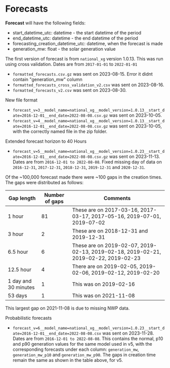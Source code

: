 # Forecasts

**Forecast** will have the following fields:

- start_datetime_utc: datetime - the start datetime of the period
- end_datetime_utc: datetime - the end datetime of the period
- forecasting_creation_datetime_utc: datetime, when the forecast is made
- generation_mw: float - the solar generation value

The first version of forecast is from `national_xg` version 1.0.13. 
This was run using cross validation. Dates are from `2017-01-01` to `2022-01-01` 

- `formatted_forecasts.csv.gz` was sent on 2023-08-15. Error it didnt contain "generation_mw" column
- `formatted_forecasts_cross_validation_v2.csv` was sent on 2023-08-16. 
- `formatted_forecasts_v2.csv` was sent on 2023-08-30. 

New file format
- `forecast_v=3__model_name=national_xg__model_version=1.0.13__start_date=2016-12-01__end_date=2022-08-08.csv.gz` was sent on 2023-10-05. 
- `forecast_v=4__model_name=national_xg__model_version=1.0.13__start_date=2016-12-01__end_date=2022-08-08.csv.gz` was sent on 2023-10-05, with the correctly named file in the zip folder.

Extended forecast horizon to 40 Hours
- `forecast_v=5__model_name=national_xg__model_version=1.0.23__start_date=2016-12-01__end_date=2022-08-08.csv.gz` was sent on 2023-11-13. Dates are from `2016-12-01 to 2022-08-08`. Fixed missing day of data on `2016-12-31`, `2017-12-31`, `2018-12-31`, `2019-12-31` and `2020-12-31`.

Of the ~100,000 forecast made there were ~100 gaps in the creation times.
The gaps were distributed as follows:

| Gap length           | Number of gaps | Comments                                                                            | 
|----------------------|----------------|-------------------------------------------------------------------------------------|
| 1 hour               | 81             | These are on 2017-03-16, 2017-03-17, 2017-05-16, 2019-07-01, 2019-07-02             |
| 3 hour               | 2              | These are on 2018-12-31 and 2019-12-31                                              |
| 6.5 hour             | 6              | These are on 2019-02-07, 2019-02-13, 2019-02-18, 2019-02-21, 2019-02-22, 2019-02-23 |
| 12.5 hour            | 4              | There are on 2019-02-05, 2019-02-06, 2019-02-12, 2019-02-20|                        |
| 1 day and 30 minutes | 1              | This was on 2019-02-16                                                              |
| 53 days              | 1              | This was on 2021-11-08                                                              |

This largest gap on 2021-11-08 is due to missing NWP data.

Probabilistic forecasts
- `forecast_v=6__model_name=national_xg__model_version=1.0.23__start_date=2016-12-01__end_date=2022-08-08.csv` was sent on 2023-11-28. Dates are from `2016-12-01 to 2022-08-08`. This contains the normal, p10 and p90 generation values for the same model used in v5, with the corresponding forecasts under each column: `generation_mw`, `generation_mw_p10` and `generation_mw_p90`. The gaps in creation time remain the same as shown in the table above, for v5.